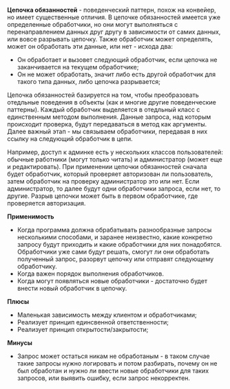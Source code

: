 **Цепочка обязанностей** - поведенческий паттерн, похож на конвейер, но имеет существенные отличия. В цепочке обязанностей имеется уже определенные обработчики, но они могут выполняться с перенаправлением данных друг другу в зависимости от самих данных, или вовсе разрывать цепочку. Также обработчик может определять, может он обработать эти данные, или нет - исхода два:

* Он обработает и вызовет следующий обработчик, если цепочка не заканчивается на текущем обработчике;
* Он не может обработать, значит либо есть другой обработчик для такого типа данных, либо цепочка разрывается;

Цепочка обязанностей базируется на том, чтобы преобразовать отедльные поведения в объекты (как и многие другие поведенческие паттерны). Каждый обработчик выделяется в отедльный класс с единственным методом выполнения. Данные запроса, над которым происходит проверка, будут передаваться в метод как аргументы.
Далее важный этап - мы связываем обработчики, передавая в них ссылку на следующий обработчик в цепи.

Например, доступ к админке есть у нескольких классов пользователей: обычные работники (могут только читать) и администратор (может еще и редактировать). При применении цепочки обязанностей сначала будет обработчик, который проверяет авторизован ли пользователь, затем обработчик на проверку администратор это или нет. Если администратор, то далее будут одни обработчики запроса, если нет, то другие.
Разрыв цепочки может быть в первом обработчике, где проверяется авторизация.

**Применимость**
* Когда программа должна обрабатывать разнообразные запросы несколькими способами, и заранее неизвестно, какие конкретно запросу будут приходить и какие обработчики для них понадобятся. Обработчики уже сами будут решать, смогут ли они обработать полученный запрос, разорвут цепочку или отправят следующему обработчику.
* Когда важен порядок выполнения обработчиков.
* Когда могут появляться новые обработчики - достаточно будет внести новый обработчик в цепочку.

**Плюсы**
* Маленькая зависимость между клиентом и обработчиками;
* Реализует принцип единсвенной ответственности;
* Реализует принцип открытости/закрытости;

**Минусы**
* Запрос может остаться никам не обработаным - в таком случае такие запросы нужно логировать и потом разбирать, почему он не был обработан и нужно ли ввести новые обработчики для таких запросов, или выявить ошибку, если запрос некорректен.